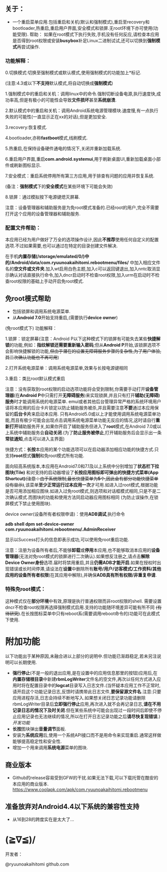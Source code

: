 ## 关于： 

- 一个重启菜单应用.包括重启和关机(默认和强制模式),重启至recovery和bootloader,热重启,重启用户界面,安全模式和锁屏.无root环境下亦可使用(功能受限).
帮助： 如果在root模式下执行失败,手机没有任何反应,请检查本应用是否得到root权限或安装**busybox**补足Linux二进制试试,还可以切换到**强制模式**再尝试操作. 

### 功能解释：

0.切换模式:切换至强制模式或默认模式,使用强制模式的功能加上*标记.

(注意:4.3或以下**不支持**默认模式,将自动切换成**强制模式**)

1.强制模式中的重启和关机：调用linux中的命令.强制切断设备电源,执行速度快,成功率高,但是有极小的可能性会导致**文件损坏**甚至**系统崩溃**.

2.默认模式中的重启和关机：调用Android系统电源管理模块.速度慢,有一点执行失败的可能性(一直显示正在xx的对话),但是更加安全.

3.recovery:恢复模式.

4.bootloader,亦称**fastboot**模式,线刷模式.

5.热重启,在保持设备硬件通电的情况下,关闭并重新加载系统.

6.重启用户界面,重启**com.android.systemui**,用于刷新桌面UI,重新加载桌面小部件或刷新图标显示.

7.安全模式：重启系统停用所有第三方应用,用于排查有问题的应用并恢复系统.

(备注：**强制模式**下的**安全模式**在某些环境下可能会失效)

8.锁屏：通过模拟按下电源键熄灭屏幕. 

注意：设备管理器和辅助服务是为免root模式准备的.已经root的用户,完全不需要打开这个应用的设备管理器和辅助服务.

### 配置文件帮助：

本应用已经为用户做好了万全的选项操作设计,因此**不推荐**使用任何自定义的配置选项.不过如果需要,也可以通过在特定的目录创建文件解决.

在手机**内置存储(/storage/emulated/0/)中的/Android/data/com.ryuunoakaihitomi.rebootmenu/files/**
中加入相应文件名的**空文件或文件夹**.加入wt启用白色主题,加入c可以返回键退出,加入nntc取消显示确认对话直接执行命令,加入dncr启动时不检查root权限,加入urm在启动时不检查root权限的基础上手动开启免root模式.

## 免root模式帮助
- 包括锁屏和调用系统电源菜单.
- 从**Android 7.0**开始支持重启,(需要执行**device owner**)

(免root模式下) 功能解释：

1.锁屏：锁定屏幕(注意：Android P以下这种模式下的锁屏有可能失去某些**快捷解锁**的功能,例如：**指纹解锁还需要重新输入密码**;但从**Android P**开始,该锁屏选项不会影响快捷解锁的功能,~~但由于潜在的设置无障碍服务步骤的复杂性,为了用户体验,其二次确认功能也不再可用~~)

2.打开系统电源菜单：调用系统电源菜单,效果与长按电源键相同

3.重启：类比root默认模式重启

注意：没有获取到root权限的启动选项功能将会受到限制,你需要手动打开**设备管理器**(在**Android P**中只需打开**无障碍服务**)来实现锁屏,并且只有打开**辅助(无障碍)服务**时才能调用系统的电源菜单.
emui或者其他后台管理异常严格的系统环境用户请将本应用的后台卡片锁定以防止辅助服务被杀,并且需要注意**不要**通过本应用保留的**后台卡片**来启动本应用.
只有Android5.0或以上才能使用调用系统电源菜单功能,而且有极少可能会出现点击调用系统电源菜单功能无反应的情况,这时请自行**重新打开**辅助服务开关,如果你开启了辅助服务但进入了**root**模式,在Android 7.0或以上系统中辅助服务会**自动关闭**.(为了**防止服务被停止**,打开辅助服务后会显示出一条**常驻通知**,点击可以进入主界面)

快捷方式：**长按**本应用的某个功能选项可以在启动器添加相应功能的快捷方式.只支持**root**模式**强制**和免root模式所有功能.

面向较高系统版本,本应用在Android7.0和7.1及以上系统中分别增加了**状态栏下拉图块(Tile)**
和对支持的启动器增设了**长按应用图标即可弹出的快捷方式菜单(App Shortcut)**~~(注意：由于系统限制,最长快捷菜单为**5**个,因此会有部分功能快捷菜单没有显示)~~,该菜单**至少正常运行过本应用一次**才可用.如进入过root模式,根据功能是否可用添加相应图块.如进入过免root模式,则选项和对话框模式相同,只是不是二次确认模式.而图块的功能和使用方法同启动器应用图标相同
(为防止误操作,在锁屏模式下禁止使用图块).

device owner(设备所有者权限申请)：使用**ADB调试**,执行命令

**adb shell dpm set-device-owner com.ryuunoakaihitomi.rebootmenu/.AdminReceiver**

显示以Success打头的信息即表示成功,可以使用免root重启功能.

注意：注册为设备所有者后,不能够**卸载**或**停用**本应用,也不能够取消本应用的**设备管理器**(无法对免root模式的锁屏进行二次确认).如果想反注册之,请点击**解除Device Owner身份**选项.届时将禁用重启,并且**仍需ADB才能开启**.如果在授权时出现错误或长时间停滞,请设法在**设置**中删除所有**账号/用户/访客模式/工作资料/其他应用的设备所有者权限**(在其应用中解除),并确保**ADB具有所有权限/非重复申请**.
### 特殊免root模式：

这种模式仅在**部分环境**中有效,原理是执行普通权限而非root权限的shell.
需要设置dncr不检查root权限再选择强制模式启用.支持的功能随环境差异可能有所不同
~~(有待研究)~~.在长按图标菜单中只有reboot系(需要调用reboot命令的)功能可在此模式下使用.

# 附加功能

以下功能出于某种原因,未融合进以上部分的说明中.但功能已渐趋稳定,若未另注说明可以长期使用.

- **强行停止**(不是一般的退出应用,是在设置中的应用信息那里的按钮)应用后,在**内置存储根目录**中新建**rbmLogWriter**文件名的空文件,再次以任何方式进入应用时将在配置目录中的**logcat**目录写入日志文件.(当怀疑本应用工作不正常时,请开启这个功能记录日志,反馈时请携带此日志文件,**要保留源文件名**.注意:只要应用进程存活,日志会持续不断地写入.如果想关闭日志记录功能请删除rbmLogWriter目录后**立即强行停止**应用,再次进入就不会再记录日志,**请在不用记录日志的情况下及时关闭**.但在某些系统中可能会出现过一段时间后即使不停止应用记录也无法继续的情况,所以在打开日志记录功能之后**请尽快复现错误**.) *开发功能*
- **长按**图块弹出**音量调节**面板.
- 安装为**系统应用**后,使用一个系统API接口而不是用命令来实现重启.通常这样做能够提高稳定性和安全性.
- 增加一个用来调用**系统电源**菜单的图块.

## 商业版本

- Github的release容易受到GFW的干扰.如果无法下载,可以下载托管在酷安的本应用的商业版本. https://www.coolapk.com/apk/com.ryuunoakaihitomi.rebootmenu

## 准备放弃对Android4.4以下系统的兼容性支持

- 从16到28的跨度实在是太大了...

# (≧∇≦)/

开发者：

@ryuunoakaihitomi github.com